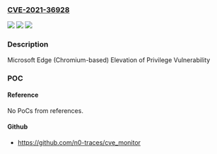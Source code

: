### [CVE-2021-36928](https://cve.mitre.org/cgi-bin/cvename.cgi?name=CVE-2021-36928)
![](https://img.shields.io/static/v1?label=Product&message=Microsoft%20Edge%20(Chromium-based)&color=blue)
![](https://img.shields.io/static/v1?label=Version&message=1.0.0%3C%2092.0.902.55%20&color=brighgreen)
![](https://img.shields.io/static/v1?label=Vulnerability&message=Elevation%20of%20Privilege&color=brighgreen)

### Description

Microsoft Edge (Chromium-based) Elevation of Privilege Vulnerability

### POC

#### Reference
No PoCs from references.

#### Github
- https://github.com/n0-traces/cve_monitor

